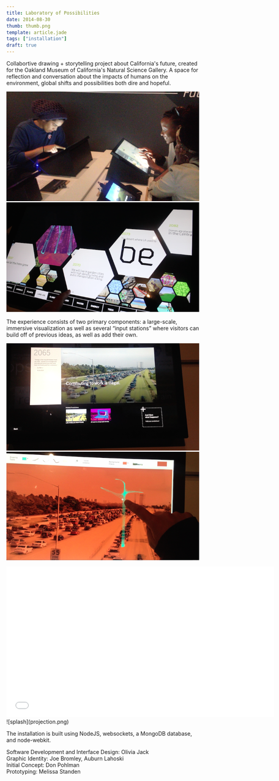 ```yaml
---
title: Laboratory of Possibilities
date: 2014-08-30
thumb: thumb.png
template: article.jade
tags: ["installation"] 
draft: true
---
```


<span class="more"></span>
Collabortive drawing + storytelling project about California's future, created for the Oakland Museum of California's Natural Science Gallery. A space for reflection and conversation about the impacts of humans on the environment, global shifts and possibilities both dire and hopeful.


![splash](stations.png)
![splash](sort1.png)

The experience consists of two primary components: a large-scale, immersive visualization as well as several “input stations” where visitors can build off of previous ideas, as well as add their own.

![splash](detail.png)
![splash](draw.png)
<iframe class="vid" src="//player.vimeo.com/video/112487926?title=0&amp;byline=0&amp;portrait=0&amp;color=ffffff&amp;autoplay=0&amp;loop=1" width="700" height="393" frameborder="0" webkitallowfullscreen mozallowfullscreen allowfullscreen></iframe>
![splash](projection.png)

The installation is built using NodeJS, websockets, a MongoDB database, and node-webkit.

Software Development and Interface Design: Olivia Jack </br>
Graphic Identity: Joe Bromley, Auburn Lahoski </br>
Initial Concept: Don Pohlman </br>
Prototyping: Melissa Standen </br>
